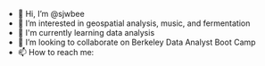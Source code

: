 - 👋 Hi, I’m @sjwbee
- 👀 I’m interested in geospatial analysis, music, and fermentation
- 🌱 I'm currently learning data analysis
- 💞️ I’m looking to collaborate on Berkeley Data Analyst Boot Camp
- 📫 How to reach me: 

<!---
sjwbee/sjwbee is a ✨ special ✨ repository because its `README.md` (this file) appears on your GitHub profile.
You can click the Preview link to take a look at your changes.
--->
